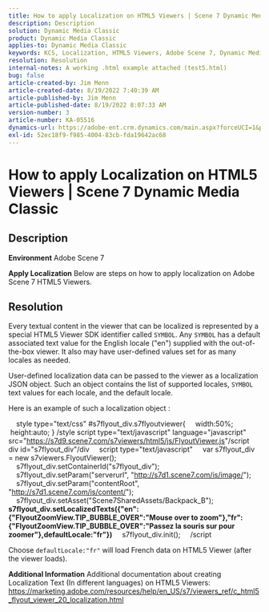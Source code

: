 ```yaml
---
title: How to apply Localization on HTML5 Viewers | Scene 7 Dynamic Media Classic
description: Description
solution: Dynamic Media Classic
product: Dynamic Media Classic
applies-to: Dynamic Media Classic
keywords: KCS, Localization, HTML5 Viewers, Adobe Scene 7, Dynamic Media Classic
resolution: Resolution
internal-notes: A working .html example attached (test5.html)
bug: false
article-created-by: Jim Menn
article-created-date: 8/19/2022 7:40:39 AM
article-published-by: Jim Menn
article-published-date: 8/19/2022 8:07:33 AM
version-number: 3
article-number: KA-05516
dynamics-url: https://adobe-ent.crm.dynamics.com/main.aspx?forceUCI=1&pagetype=entityrecord&etn=knowledgearticle&id=37f9dc35-921f-ed11-b83e-0022480866ad
exl-id: 52ec18f9-f985-4004-83cb-fda19642ac68
---
```

# How to apply Localization on HTML5 Viewers | Scene 7 Dynamic Media Classic

## Description


<b>Environment</b>
 Adobe Scene 7

<b>Apply Localization</b>
 Below are steps on how to apply localization on Adobe Scene 7 HTML5 Viewers.




## Resolution


Every textual content in the viewer that can be localized is represented by a special HTML5 Viewer SDK identifier called `SYMBOL`.
Any `SYMBOL` has a default associated text value for the English locale ("en") supplied with the out-of-the-box viewer. It also may have user-defined values set for as many locales as needed.

User-defined localization data can be passed to the viewer as a localization JSON object.
Such an object contains the list of supported locales, `SYMBOL` text values for each locale, and the default locale.

Here is an example of such a localization object :

    style type="text/css"
#s7flyout_div.s7flyoutviewer{
    width:50%;
    height:auto;
}
/style
script type="text/javascript" language="javascript" src="<u style="text-decoration:underline">https://s7d9.scene7.com/s7viewers/html5/js/FlyoutViewer.js</u>"/script
    div id="s7flyout_div"/div
    script type="text/javascript"
    var s7flyout_div = new s7viewers.FlyoutViewer();
    s7flyout_div.setContainerId("s7flyout_div");
    s7flyout_div.setParam("serverurl", "<u style="text-decoration:underline">http://s7d1.scene7.com/is/image/</u>");
    s7flyout_div.setParam("contentRoot", "<u style="text-decoration:underline">http://s7d1.scene7.com/is/content/</u>");
    s7flyout_div.setAsset("Scene7SharedAssets/Backpack_B");
    <b>s7flyout_div.setLocalizedTexts({"en":{"FlyoutZoomView.TIP_BUBBLE_OVER":"Mouse over to zoom"},"fr":{"FlyoutZoomView.TIP_BUBBLE_OVER":"Passez la souris sur pour zoomer"},defaultLocale:"fr"})</b>
    s7flyout_div.init();
    /script

Choose `defaultLocale:"fr"` will load French data on HTML5 Viewer (after the viewer loads).

<b>Additional Information</b>
Additional documentation about creating Localization Text (In different languages) on HTML5 Viewers: https://marketing.adobe.com/resources/help/en_US/s7/viewers_ref/c_html5_flyout_viewer_20_localization.html
